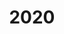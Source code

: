 ---
#This is just for you to quickly see what the file is - it can be anything you want
title: 2020

#This must match the level for the page you want it to appear on
level: Advanced Higher

#This must match the category id for the table the table you wish this to appear in
category: sqapastpapersah

#This must match the subject you wish this to appear in
subject: Chemistry

#There should be an entry here for each column in the table you wish to populate:
Year: 2020
Past Paper:
    - url: /chemistry/advancedhigher/AH SQA PP/newAH SQA PP/newAHchemSQAppUnused2020.pdf
      link_text: Paper (Unused)
SQA Marking Solutions:
    - url: /chemistry/advancedhigher/AH SQA Msch/newAH SQA Msch/newAHchemSQAmschUnused2020.pdf
      link_text: SQA Solutions
---